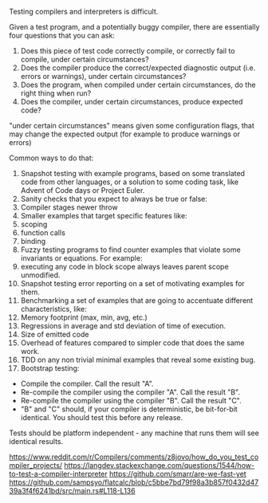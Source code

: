 Testing compilers and interpreters is difficult. 

Given a test program, and a potentially buggy compiler, there are essentially four questions that you can ask:

1. Does this piece of test code correctly compile, or correctly fail to compile, under certain circumstances?
2. Does the compiler produce the correct/expected diagnostic output (i.e. errors or warnings), under certain circumstances?
3. Does the program, when compiled under certain circumstances, do the right thing when run?
4. Does the compiler, under certain circumstances, produce expected code?

"under certain circumstances" means given some configuration flags, that may change the expected output (for example to produce warnings or errors)

Common ways to do that:
1. Snapshot testing with example programs, based on some translated code from other languages, or a solution to some coding task, like Advent of Code days or Project Euler.
2. Sanity checks that you expect to always be true or false:
  1. Compiler stages newer throw
3. Smaller examples that target specific features like:
  1. scoping
  2. function calls
  3. binding
4. Fuzzy testing programs to find counter examples that violate some invariants or equations. For example:
  1. executing any code in block scope always leaves parent scope unmodified.
5. Snapshot testing error reporting on a set of motivating examples for them.
6. Benchmarking a set of examples that are going to accentuate different characteristics, like:
  1. Memory footprint (max, min, avg, etc.)
  2. Regressions in average and std deviation of time of execution.
  3. Size of emitted code
  4. Overhead of features compared to simpler code that does the same work.
7. TDD on any non trivial minimal examples that reveal some existing bug. 
8. Bootstrap testing:
  * Compile the compiler. Call the result "A".
  * Re-compile the compiler using the compiler "A". Call the result "B".
  * Re-compile the compiler using the compiler "B". Call the result "C".
  * "B" and "C" should, if your compiler is deterministic, be bit-for-bit identical. You should test this before any release.

Tests should be platform independent - any machine that runs them will see identical results.

https://www.reddit.com/r/Compilers/comments/z8jovo/how_do_you_test_compiler_projects/
https://langdev.stackexchange.com/questions/1544/how-to-test-a-compiler-interpreter
https://github.com/smarr/are-we-fast-yet
https://github.com/sampsyo/flatcalc/blob/c5bbe7bd79f98a3b857f0432d4739a3f4f6241bd/src/main.rs#L118-L136